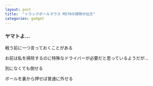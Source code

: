 ```yaml
---
layout: post
title:  "トラックボールマウス M570の掃除の仕方"
categories: gadget
---
```


### ヤマトよ…
戦う前に一つ言っておくことがある

お前は私を掃除するのに特殊なドライバーが必要だと思っているようだが…

別になくても倒せる


ボールを裏から押せば普通に外せる
